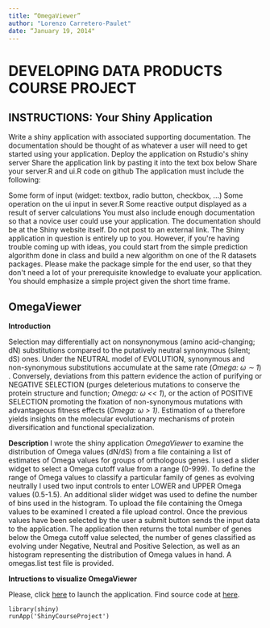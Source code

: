 ```yaml
---
title: “OmegaViewer”
author: "Lorenzo Carretero-Paulet"
date: “January 19, 2014"
---
```

DEVELOPING DATA PRODUCTS COURSE PROJECT
===

INSTRUCTIONS: Your Shiny Application
---

Write a shiny application with associated supporting documentation. The documentation should be thought of as whatever a user will need to get started using your application.
Deploy the application on Rstudio's shiny server
Share the application link by pasting it into the text box below
Share your server.R and ui.R code on github
The application must include the following:

Some form of input (widget: textbox, radio button, checkbox, ...)
Some operation on the ui input in sever.R
Some reactive output displayed as a result of server calculations
You must also include enough documentation so that a novice user could use your application.
The documentation should be at the Shiny website itself. Do not post to an external link.
The Shiny application in question is entirely up to you. However, if you're having trouble coming up with ideas, you could start from the simple prediction algorithm done in class and build a new algorithm on one of the R datasets packages. Please make the package simple for the end user, so that they don't need a lot of your prerequisite knowledge to evaluate your application. You should emphasize a simple project given the short time frame. 

OmegaViewer
---

**Introduction**

Selection may differentially act on nonsynonymous (amino acid-changing; dN)
substitutions compared to the putatively neutral synonymous (silent; dS) ones. Under the
NEUTRAL model of EVOLUTION, synonymous and non-synonymous substitutions accumulate
at the same rate (*Omega: ω ∼ 1*) . Conversely, deviations
from this pattern evidence the action of purifying or NEGATIVE SELECTION (purges deleterious mutations
to conserve the protein structure and function; *Omega: ω << 1*), or the action of POSITIVE SELECTION
 promoting the fixation of non-synonymous mutations with advantageous fitness
effects (*Omega: ω > 1)*. Estimation of ω therefore yields insights on the molecular evolutionary
mechanisms of protein diversification and functional specialization. 

**Description**
I wrote the shiny application *OmegaViewer* to examine the distribution of Omega values (dN/dS) from a file containing a list of estimates of Omega values for groups of orthologous genes. I used a slider widget to select a Omega cutoff value from a range (0-999). To define the range of Omega values to classify a particular family of genes as evolving neutrally I used two input controls to enter LOWER and UPPER Omega values (0.5-1.5). An additional slider widget was used to define the number of bins used in the histogram. To upload the file containing the Omega values to be examined I created a file upload control. Once the previous values have been selected by the user a submit button sends the input data to the application. The application then returns the total number of genes below the Omega cutoff value selected, the number of genes classified as evolving under Negative, Neutral and Positive Selection, as well as an histogram representing the distribution of Omega values in hand. A omegas.list test file is provided.

**Intructions to visualize OmegaViewer**

Please, click [here](https://lcarretero.shinyapps.io/ShinyCourseProject/) to launch the application.
Find source code at [here](https://github.com/Darwinita/ShinyCourseProject).

```
library(shiny)
runApp('ShinyCourseProject')
```